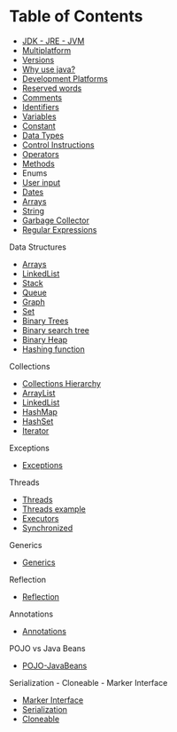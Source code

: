 # Table of Contents
* [JDK - JRE - JVM](https://github.com/alejoalvarez/Java/blob/main/Java%20Core/JDK-JRE-JVM.md)
* [Multiplatform](https://github.com/alejoalvarez/Java/blob/main/Java%20Core/Multiplatform.md)
* [Versions](https://github.com/alejoalvarez/Java/blob/main/Java%20Core/Versions.md)
* [Why use java?](https://github.com/alejoalvarez/Java/blob/main/Java%20Core/WhyUseJava.md)
* [Development Platforms](https://github.com/alejoalvarez/Java/blob/main/Java%20Core/DevelopmentPlatforms.md)
* [Reserved words](https://github.com/alejoalvarez/Java/blob/main/Java%20Core/ReservedWords.md)
* [Comments](https://github.com/alejoalvarez/Java/blob/main/Java%20Core/Comments.md)
* [Identifiers](https://github.com/alejoalvarez/Java/blob/main/Java%20Core/Identifiers.md)
* [Variables](https://github.com/alejoalvarez/Java/blob/main/Java%20Core/Variables.md)
* [Constant](https://github.com/alejoalvarez/Java/blob/main/Java%20Core/Constant.md)
* [Data Types](https://github.com/alejoalvarez/Java/blob/main/Java%20Core/DataTypes.md)
* [Control Instructions](https://github.com/alejoalvarez/Java/blob/main/Java%20Core/ControlInstructions.md)
* [Operators](https://github.com/alejoalvarez/Java/blob/main/Java%20Core/Operators.md)
* [Methods](https://github.com/alejoalvarez/Java/blob/main/Java%20Core/Methods.md)
* Enums
* [User input](https://github.com/alejoalvarez/Java/blob/main/Java%20Core/UserInputs.md)
* [Dates](https://github.com/alejoalvarez/Java/blob/main/Java%20Core/Dates.md)
* [Arrays](https://github.com/alejoalvarez/Java/blob/main/Java%20Core/Arrays.md)
* [String](https://github.com/alejoalvarez/Java/blob/main/Java%20Core/String.md)
* [Garbage Collector](https://github.com/alejoalvarez/Java/blob/main/Java%20Core/GarbageCollector.md)
* [Regular Expressions](https://github.com/alejoalvarez/Java/blob/main/Java%20Core/RegularExpressions.md)

Data Structures
* [Arrays](https://github.com/alejoalvarez/Java/blob/main/Java%20Core/Arrays.md)
* [LinkedList](https://github.com/alejoalvarez/Java/blob/main/Java%20Core/LinkedList.md)
* [Stack](https://github.com/alejoalvarez/Java/blob/main/Java%20Core/Stack.md)
* [Queue](https://github.com/alejoalvarez/Java/blob/main/Java%20Core/Queue.md)
* [Graph](https://github.com/alejoalvarez/Java/blob/main/Java%20Core/Graph.md)
* [Set](https://github.com/alejoalvarez/Java/blob/main/Java%20Core/Set.md)
* [Binary Trees](https://github.com/alejoalvarez/Java/blob/main/Java%20Core/BinaryTrees.md)
* [Binary search tree](https://github.com/alejoalvarez/Java/blob/main/Java%20Core/BinarySearchTrees.md)
* [Binary Heap](https://github.com/alejoalvarez/Java/blob/main/Java%20Core/BinaryHeap.md)
* [Hashing function](https://github.com/alejoalvarez/Java/blob/main/Java%20Core/HashingFunction.md)

Collections
* [Collections Hierarchy](https://github.com/alejoalvarez/Java/blob/main/Java%20Core/collections.md)
* [ArrayList](https://github.com/alejoalvarez/Java/blob/main/Java%20Core/ArrayList.md)
* [LinkedList](https://github.com/alejoalvarez/Java/blob/main/Java%20Core/LinkedList.md)
* [HashMap](https://github.com/alejoalvarez/Java/blob/main/Java%20Core/HashMap.md)
* [HashSet](https://github.com/alejoalvarez/Java/blob/main/Java%20Core/HashSet.md)
* [Iterator](https://github.com/alejoalvarez/Java/blob/main/Java%20Core/Iterator.md)

Exceptions
* [Exceptions](https://github.com/alejoalvarez/Java/blob/main/Java%20Core/Exceptions.md)

Threads
* [Threads](https://github.com/alejoalvarez/Java/blob/main/Java%20Core/Threads.md)
* [Threads example](https://github.com/alejoalvarez/Java/blob/main/Java%20Core/Threads1.md)
* [Executors](https://github.com/alejoalvarez/Java/blob/main/Java%20Core/ThreadsExecutors.md)
* [Synchronized](https://github.com/alejoalvarez/Java/blob/main/Java%20Core/Synchronized.md)

Generics
* [Generics](https://github.com/alejoalvarez/Java/blob/main/Java%20Core/Generics.md)

Reflection
* [Reflection](https://github.com/alejoalvarez/Java/blob/main/Java%20Core/Reflection.md)

Annotations
* [Annotations](https://github.com/alejoalvarez/Java/blob/main/Java%20Core/Annotations.md)

POJO vs Java Beans
* [POJO-JavaBeans](https://github.com/alejoalvarez/Java/blob/main/Java%20Core/POJO-JavaBeans.md)

Serialization - Cloneable - Marker Interface
* [Marker Interface](https://github.com/alejoalvarez/Java/blob/main/Java%20Core/MarkerInterface.md)
* [Serialization](https://github.com/alejoalvarez/Java/blob/main/Java%20Core/Serialization.md)
* [Cloneable](https://github.com/alejoalvarez/Java/blob/main/Java%20Core/Cloneable.md)

